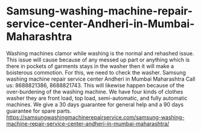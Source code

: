 # Samsung-washing-machine-repair-service-center-Andheri-in-Mumbai-Maharashtra
 Washing machines clamor while washing is the normal and rehashed issue. This issue will cause because of any messed up part or anything which is there in pockets of garments stays in the washer then it will make a boisterous commotion. For this, we need to check the washer. Samsung washing machine repair service center Andheri in Mumbai Maharashtra Call us: 8688821386, 8688821743.   This will likewise happen because of the over-burdening of the washing machine. We have four kinds of clothes washer they are front load, top load, semi-automatic, and fully automatic machines. We give a 30 days guarantee for general help and a 90 days guarantee for spare parts.  https://samsungwashingmachinerepairservice.com/samsung-washing-machine-repair-service-center-andheri-in-mumbai-maharashtra/
